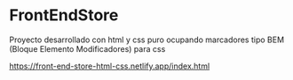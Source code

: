# FrontEndStore

Proyecto desarrollado con html y css puro 
ocupando marcadores tipo BEM (Bloque Elemento Modificadores) para css

https://front-end-store-html-css.netlify.app/index.html
